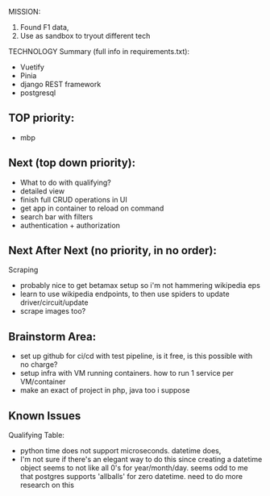 MISSION: 
1. Found F1 data,
2. Use as sandbox to tryout different tech


TECHNOLOGY Summary (full info in requirements.txt):
* Vuetify
* Pinia
* django REST framework
* postgresql 


TOP priority:
---
* mbp


Next (top down priority):
---
* What to do with qualifying?
* detailed view
* finish full CRUD operations in UI
* get app in container to reload on command
* search bar with filters
* authentication + authorization


Next After Next (no priority, in no order):
---
Scraping
* probably nice to get betamax setup so i'm not hammering wikipedia eps
* learn to use wikipedia endpoints, to then use spiders to update driver/circuit/update
* scrape images too?


Brainstorm Area:
---
* set up github for ci/cd with test pipeline, is it free, is this possible with no charge?
* setup infra with VM running containers. how to run 1 service per VM/container
* make an exact of project in php, java too i suppose


Known Issues
----------------------------
Qualifying Table:
* python time does not support microseconds. datetime does,
* I'm not sure if there's an elegant way to do this since creating a datetime object seems to not like all 0's for year/month/day. seems odd to me that postgres supports 'allballs' for zero datetime. need to do more research on this


